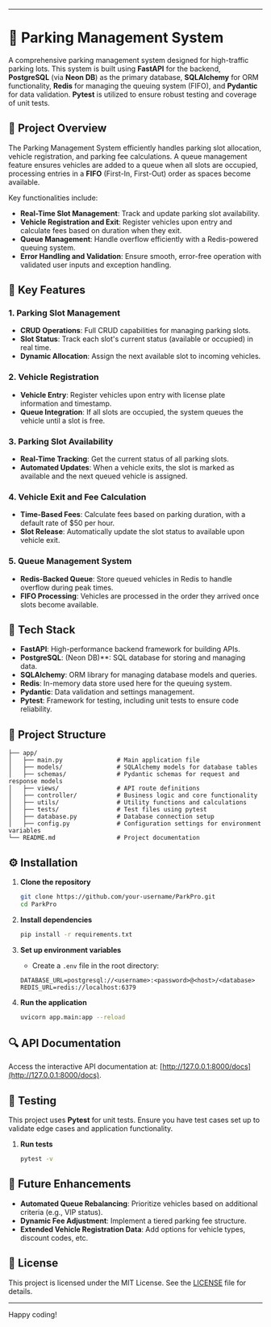 
---

# 🚗 Parking Management System

A comprehensive parking management system designed for high-traffic parking lots. This system is built using **FastAPI** for the backend, **PostgreSQL** (via **Neon DB**) as the primary database, **SQLAlchemy** for ORM functionality, **Redis** for managing the queuing system (FIFO), and **Pydantic** for data validation. **Pytest** is utilized to ensure robust testing and coverage of unit tests.

## 📝 Project Overview

The Parking Management System efficiently handles parking slot allocation, vehicle registration, and parking fee calculations. A queue management feature ensures vehicles are added to a queue when all slots are occupied, processing entries in a **FIFO** (First-In, First-Out) order as spaces become available.

Key functionalities include:
- **Real-Time Slot Management**: Track and update parking slot availability.
- **Vehicle Registration and Exit**: Register vehicles upon entry and calculate fees based on duration when they exit.
- **Queue Management**: Handle overflow efficiently with a Redis-powered queuing system.
- **Error Handling and Validation**: Ensure smooth, error-free operation with validated user inputs and exception handling.

## 🔑 Key Features

### 1. Parking Slot Management
- **CRUD Operations**: Full CRUD capabilities for managing parking slots.
- **Slot Status**: Track each slot's current status (available or occupied) in real time.
- **Dynamic Allocation**: Assign the next available slot to incoming vehicles.

### 2. Vehicle Registration
- **Vehicle Entry**: Register vehicles upon entry with license plate information and timestamp.
- **Queue Integration**: If all slots are occupied, the system queues the vehicle until a slot is free.

### 3. Parking Slot Availability
- **Real-Time Tracking**: Get the current status of all parking slots.
- **Automated Updates**: When a vehicle exits, the slot is marked as available and the next queued vehicle is assigned.

### 4. Vehicle Exit and Fee Calculation
- **Time-Based Fees**: Calculate fees based on parking duration, with a default rate of $50 per hour.
- **Slot Release**: Automatically update the slot status to available upon vehicle exit.

### 5. Queue Management System
- **Redis-Backed Queue**: Store queued vehicles in Redis to handle overflow during peak times.
- **FIFO Processing**: Vehicles are processed in the order they arrived once slots become available.

## 🚀 Tech Stack

- **FastAPI**: High-performance backend framework for building APIs.
- **PostgreSQL**: (Neon DB)**: SQL database for storing and managing data.
- **SQLAlchemy**: ORM library for managing database models and queries.
- **Redis**: In-memory data store used here for the queuing system.
- **Pydantic**: Data validation and settings management.
- **Pytest**: Framework for testing, including unit tests to ensure code reliability.

## 📂 Project Structure

```plaintext
├── app/
│   ├── main.py               # Main application file
│   ├── models/               # SQLAlchemy models for database tables
│   ├── schemas/              # Pydantic schemas for request and response models
│   ├── views/                # API route definitions
│   ├── controller/           # Business logic and core functionality
│   ├── utils/                # Utility functions and calculations
│   ├── tests/                # Test files using pytest
│   ├── database.py           # Database connection setup
│   ├── config.py             # Configuration settings for environment variables
└── README.md                 # Project documentation
```

## ⚙️ Installation

1. **Clone the repository**
   ```bash
   git clone https://github.com/your-username/ParkPro.git
   cd ParkPro
   ```

2. **Install dependencies**
   ```bash
   pip install -r requirements.txt
   ```

3. **Set up environment variables**  
   - Create a `.env` file in the root directory:
   ```plaintext
   DATABASE_URL=postgresql://<username>:<password>@<host>/<database>
   REDIS_URL=redis://localhost:6379
   ```

4. **Run the application**
   ```bash
   uvicorn app.main:app --reload
   ```

## 🔍 API Documentation

Access the interactive API documentation at: [http://127.0.0.1:8000/docs](http://127.0.0.1:8000/docs).

## 🧪 Testing

This project uses **Pytest** for unit tests. Ensure you have test cases set up to validate edge cases and application functionality.

1. **Run tests**
   ```bash
   pytest -v
   ```

## 🚧 Future Enhancements
- **Automated Queue Rebalancing**: Prioritize vehicles based on additional criteria (e.g., VIP status).
- **Dynamic Fee Adjustment**: Implement a tiered parking fee structure.
- **Extended Vehicle Registration Data**: Add options for vehicle types, discount codes, etc.

## 📜 License

This project is licensed under the MIT License. See the [LICENSE](LICENSE) file for details.

---

Happy coding!
